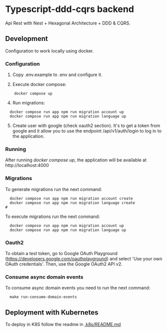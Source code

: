 # Typescript-ddd-cqrs backend

Api Rest with Nest + Hexagonal Architecture + DDD & CQRS.

## Development

Configuration to work locally using docker.

### Configuration

1. Copy .env.example to .env and configure it.

2. Execute docker compose: 
```shell script
    docker compose up
```
4. Run migrations:
```shell script
  docker compose run app npm run migration account up
  docker compose run app npm run migration language up
```
5. Create user with google (check oauth2 section). It's to get a token from google and it allow you to use the endpoint /api/v1/auth/login to log in to the application.

### Running

After running *docker compose up*, the application will be available at http://localhost:4000

### Migrations

To generate migrations run the next command:
```shell script
  docker compose run app npm run migration account create
  docker compose run app npm run migration language create
# 

```

To execute migrations run the next command:
```shell script
  docker compose run app npm run migration account up
  docker compose run app npm run migration language up
```

### Oauth2

To obtain a test token, go to Google OAuth Playground (https://developers.google.com/oauthplayground) and select 'Use your own OAuth credentials'. Then, use the Google OAuth2 API v2.

### Consume async domain events

To consume async domain events you need to run the next command:

```
  make run-consume-domain-events
```

## Deployment with Kubernetes

To deploy in K8S follow the readme in [.k8s/README.md](https://github.com/mapeveri/typescript-ddd-cqrs/blob/master/.k8s/README.md)


